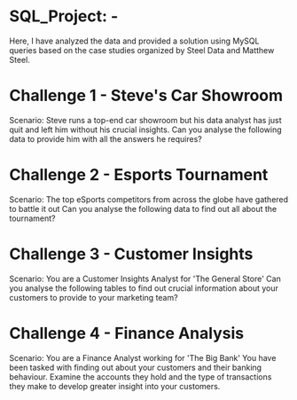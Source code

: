 # SQL_Project: -

Here, I have analyzed the data and provided a solution using MySQL queries based on the case studies organized by Steel Data and Matthew Steel.

# Challenge 1 - Steve's Car Showroom

Scenario:
Steve runs a top-end car showroom but his data analyst has just quit and left him without his crucial insights.
Can you analyse the following data to provide him with all the answers he requires?


# Challenge 2 - Esports Tournament

Scenario:
The top eSports competitors from across the globe have gathered to battle it out
Can you analyse the following data to find out all about the tournament?


# Challenge 3 - Customer Insights

Scenario:
You are a Customer Insights Analyst for 'The General Store'
Can you analyse the following tables to find out crucial information about your customers to provide to your marketing team?


# Challenge 4 - Finance Analysis

Scenario:
You are a Finance Analyst working for 'The Big Bank'
You have been tasked with finding out about your customers and their banking behaviour. Examine the accounts they hold and the type of transactions they make to develop greater insight into your customers.
